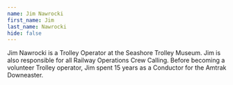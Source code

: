 ```yaml
---
name: Jim Nawrocki
first_name: Jim
last_name: Nawrocki
hide: false
---
```


Jim Nawrocki is a Trolley Operator at the Seashore Trolley Museum. Jim is also responsible for all Railway Operations Crew Calling. Before becoming a volunteer Trolley operator, Jim spent 15 years as a Conductor for the Amtrak Downeaster.
